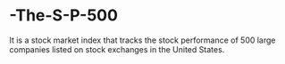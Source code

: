 # -The-S-P-500
It is a stock market index that tracks the stock performance of 500 large companies listed on stock exchanges in the United States.
